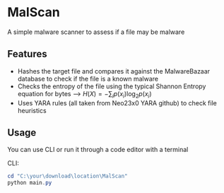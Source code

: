 # MalScan
A simple malware scanner to assess if a file may be malware 

## Features
- Hashes the target file and compares it against the MalwareBazaar database to check if the file is a known malware
- Checks the entropy of the file using the typical Shannon Entropy equation for bytes
--> $`H(X) = -\sum_{i} p(x_i) \log_2 p(x_i)`$
- Uses YARA rules (all taken from Neo23x0 YARA github) to check file heuristics

## Usage
You can use CLI or run it through a code editor with a terminal

CLI:
```powershell
cd "C:\your\download\location\MalScan"
python main.py
```
